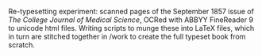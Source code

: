 Re-typesetting experiment: scanned pages of the September 1857 issue of _The College Journal of Medical Science_, OCRed with ABBYY FineReader 9 to unicode html files. Writing scripts to munge these into LaTeX files, which in turn are stitched together in /work to create the full typeset book from scratch.